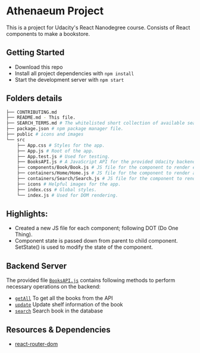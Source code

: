 # Athenaeum Project

This is a project for Udacity's React Nanodegree course. Consists of React components to make a bookstore.


## Getting Started

* Download this repo
* Install all project dependencies with `npm install`
* Start the development server with `npm start`

## Folders details
```bash
├── CONTRIBUTING.md
├── README.md - This file.
├── SEARCH_TERMS.md # The whitelisted short collection of available search terms.
├── package.json # npm package manager file.
├── public # icons and images
└── src
    ├── App.css # Styles for the app.
    ├── App.js # Root of the app.
    ├── App.test.js # Used for testing.
    ├── BooksAPI.js # A JavaScript API for the provided Udacity backend.
    ├── components/Book/Book.js # JS file for the component to render each shelf items.
    ├── containers/Home/Home.js # JS file for the component to render all components on the page.
    ├── containers/Search/Search.js # JS file for the component to render Seacrh books page.
    ├── icons # Helpful images for the app.
    ├── index.css # Global styles.
    └── index.js # Used for DOM rendering.
```
## Highlights:

* Created a new JS file for each component; following DOT (Do One Thing).
* Component state is passed down from parent to child component. SetState() is used to modify the state of the component.

## Backend Server

The provided file [`BooksAPI.js`](src/BooksAPI.js) contains following methods to perform necessary operations on the backend:

* [`getAll`](#getall) To get all the books from the API
* [`update`](#update) Update shelf information of the book
* [`search`](#search) Search book in the database

## Resources & Dependencies

* [react-router-dom](https://www.npmjs.com/package/react-router-dom)